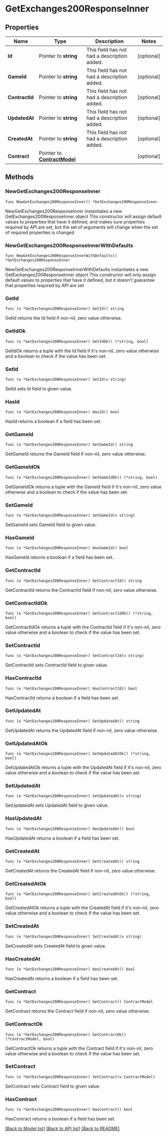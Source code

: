 # GetExchanges200ResponseInner

## Properties

Name | Type | Description | Notes
------------ | ------------- | ------------- | -------------
**Id** | Pointer to **string** | This field has not had a description added. | [optional] 
**GameId** | Pointer to **string** | This field has not had a description added. | [optional] 
**ContractId** | Pointer to **string** | This field has not had a description added. | [optional] 
**UpdatedAt** | Pointer to **string** | This field has not had a description added. | [optional] 
**CreatedAt** | Pointer to **string** | This field has not had a description added. | [optional] 
**Contract** | Pointer to [**ContractModel**](ContractModel.md) |  | [optional] 

## Methods

### NewGetExchanges200ResponseInner

`func NewGetExchanges200ResponseInner() *GetExchanges200ResponseInner`

NewGetExchanges200ResponseInner instantiates a new GetExchanges200ResponseInner object
This constructor will assign default values to properties that have it defined,
and makes sure properties required by API are set, but the set of arguments
will change when the set of required properties is changed

### NewGetExchanges200ResponseInnerWithDefaults

`func NewGetExchanges200ResponseInnerWithDefaults() *GetExchanges200ResponseInner`

NewGetExchanges200ResponseInnerWithDefaults instantiates a new GetExchanges200ResponseInner object
This constructor will only assign default values to properties that have it defined,
but it doesn't guarantee that properties required by API are set

### GetId

`func (o *GetExchanges200ResponseInner) GetId() string`

GetId returns the Id field if non-nil, zero value otherwise.

### GetIdOk

`func (o *GetExchanges200ResponseInner) GetIdOk() (*string, bool)`

GetIdOk returns a tuple with the Id field if it's non-nil, zero value otherwise
and a boolean to check if the value has been set.

### SetId

`func (o *GetExchanges200ResponseInner) SetId(v string)`

SetId sets Id field to given value.

### HasId

`func (o *GetExchanges200ResponseInner) HasId() bool`

HasId returns a boolean if a field has been set.

### GetGameId

`func (o *GetExchanges200ResponseInner) GetGameId() string`

GetGameId returns the GameId field if non-nil, zero value otherwise.

### GetGameIdOk

`func (o *GetExchanges200ResponseInner) GetGameIdOk() (*string, bool)`

GetGameIdOk returns a tuple with the GameId field if it's non-nil, zero value otherwise
and a boolean to check if the value has been set.

### SetGameId

`func (o *GetExchanges200ResponseInner) SetGameId(v string)`

SetGameId sets GameId field to given value.

### HasGameId

`func (o *GetExchanges200ResponseInner) HasGameId() bool`

HasGameId returns a boolean if a field has been set.

### GetContractId

`func (o *GetExchanges200ResponseInner) GetContractId() string`

GetContractId returns the ContractId field if non-nil, zero value otherwise.

### GetContractIdOk

`func (o *GetExchanges200ResponseInner) GetContractIdOk() (*string, bool)`

GetContractIdOk returns a tuple with the ContractId field if it's non-nil, zero value otherwise
and a boolean to check if the value has been set.

### SetContractId

`func (o *GetExchanges200ResponseInner) SetContractId(v string)`

SetContractId sets ContractId field to given value.

### HasContractId

`func (o *GetExchanges200ResponseInner) HasContractId() bool`

HasContractId returns a boolean if a field has been set.

### GetUpdatedAt

`func (o *GetExchanges200ResponseInner) GetUpdatedAt() string`

GetUpdatedAt returns the UpdatedAt field if non-nil, zero value otherwise.

### GetUpdatedAtOk

`func (o *GetExchanges200ResponseInner) GetUpdatedAtOk() (*string, bool)`

GetUpdatedAtOk returns a tuple with the UpdatedAt field if it's non-nil, zero value otherwise
and a boolean to check if the value has been set.

### SetUpdatedAt

`func (o *GetExchanges200ResponseInner) SetUpdatedAt(v string)`

SetUpdatedAt sets UpdatedAt field to given value.

### HasUpdatedAt

`func (o *GetExchanges200ResponseInner) HasUpdatedAt() bool`

HasUpdatedAt returns a boolean if a field has been set.

### GetCreatedAt

`func (o *GetExchanges200ResponseInner) GetCreatedAt() string`

GetCreatedAt returns the CreatedAt field if non-nil, zero value otherwise.

### GetCreatedAtOk

`func (o *GetExchanges200ResponseInner) GetCreatedAtOk() (*string, bool)`

GetCreatedAtOk returns a tuple with the CreatedAt field if it's non-nil, zero value otherwise
and a boolean to check if the value has been set.

### SetCreatedAt

`func (o *GetExchanges200ResponseInner) SetCreatedAt(v string)`

SetCreatedAt sets CreatedAt field to given value.

### HasCreatedAt

`func (o *GetExchanges200ResponseInner) HasCreatedAt() bool`

HasCreatedAt returns a boolean if a field has been set.

### GetContract

`func (o *GetExchanges200ResponseInner) GetContract() ContractModel`

GetContract returns the Contract field if non-nil, zero value otherwise.

### GetContractOk

`func (o *GetExchanges200ResponseInner) GetContractOk() (*ContractModel, bool)`

GetContractOk returns a tuple with the Contract field if it's non-nil, zero value otherwise
and a boolean to check if the value has been set.

### SetContract

`func (o *GetExchanges200ResponseInner) SetContract(v ContractModel)`

SetContract sets Contract field to given value.

### HasContract

`func (o *GetExchanges200ResponseInner) HasContract() bool`

HasContract returns a boolean if a field has been set.


[[Back to Model list]](../README.md#documentation-for-models) [[Back to API list]](../README.md#documentation-for-api-endpoints) [[Back to README]](../README.md)


